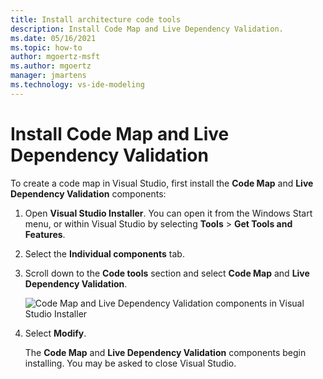 ```yaml
---
title: Install architecture code tools
description: Install Code Map and Live Dependency Validation.
ms.date: 05/16/2021
ms.topic: how-to
author: mgoertz-msft
ms.author: mgoertz
manager: jmartens
ms.technology: vs-ide-modeling
---
```

# Install Code Map and Live Dependency Validation

To create a code map in Visual Studio, first install the **Code Map** and **Live Dependency Validation** components:

1. Open **Visual Studio Installer**. You can open it from the Windows Start menu, or within Visual Studio by selecting **Tools** > **Get Tools and Features**.

1. Select the **Individual components** tab.

1. Scroll down to the **Code tools** section and select **Code Map** and **Live Dependency Validation**.

   ![Code Map and Live Dependency Validation components in Visual Studio Installer](media/modeling-components.png)

1. Select **Modify**.

   The **Code Map** and **Live Dependency Validation** components begin installing. You may be asked to close Visual Studio.